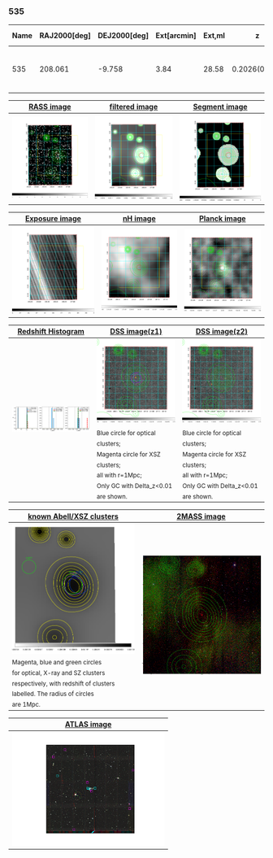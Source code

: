 <div STYLE="page-break-after: always;"></div>

### 535

|Name|RAJ2000[deg]|DEJ2000[deg] |Ext[arcmin]| Ext,ml | z | z_src| C|GC(XSZ,Delta_z<0.01)| GC(OPT,Delta_z<0.01)|GC| R_sig[arcmin] | R500[arcmin] | R500[Mpc]| CRsig[c/s] | CR500[c/s] |L500[1E44 erg/s]|F500[1E-12 erg/s/cm^2]| M500[1E14 Msun]|Tx[keV]|Cnt_sig|Beta|Rc[arcmin]|Comment|Alias|
|---|---|---|---|---|---|------|---|--------|---------|----------|---|---|---|---|---|---|---|---|---|---|---|---|---|---|
|535| 208.061| -9.758| 3.84| 28.58| 0.2026(0.005)| z2, z_xsz| B| MCXC, Tar| W| A, MCXC, N, PSZ2, Tar, W| 13.188| 5.049| 1.010| 0.110(0.040)| 0.099(0.036)| 2.279(0.540)| 1.927(0.456)| 3.58(0.41)| 5.02(0.37)| 50.0| 0.911(-0.110+0.065)| 5.965(-0.874+0.755)| -| k464|

|[RASS image](../image/535/535_img.pdf)|[filtered image](../image/535/535_fil.pdf)|[Segment image](../image/535/535_seg.pdf)|
|-------------------|--------------------|-------------------|
| <img src="../image/535/535_img.png" width="300">  | <img src="../image/535/535_fil.png" width="300">   | <img src="../image/535/535_seg.png" width="300">  |

|[Exposure image](../image/535/535_mex.pdf)| [nH image](../image/535/535_nh.pdf)| [Planck image](../image/535/535_p.pdf)|
|-------------------|--------------------|-------------------|
|<img src="../image/535/535_mex.png" width="300">   | <img src="../image/535/535_nh.png" width="300">    | <img src="../image/535/535_p.png" width="300"> |

|[Redshift Histogram](../image/535/535_zg.pdf) | [DSS image(z1)](../image/535/535_dss_z1.pdf)      |  [DSS image(z2)](../image/535/535_dss_z2.pdf)    |
|-------------------|--------------------|-------------------|
|<img src="../image/535/535_zg.png" width="300"> |<img src="../image/535/535_dss_z1.png" width="300"> <sub><br>Blue circle for optical clusters; <br>Magenta circle for XSZ clusters; <br>all with r=1Mpc; <br>Only GC with Delta_z<0.01 are shown. </sub>| <img src="../image/535/535_dss_z2.png" width="300"><sub><br>Blue circle for optical clusters; <br>Magenta circle for XSZ clusters; <br>all with r=1Mpc; <br>Only GC with Delta_z<0.01 are shown. </sub> |

|[known Abell/XSZ clusters](../image/535/535_gc.pdf) | [2MASS image](../image/535/535_2mass.pdf)      |
|-------------------|-------------------|
|<img src=../image/535/535_gc.png width="300"> <br><sub>Magenta, blue and green circles <br>for optical, X-ray and SZ clusters <br>respectively, with redshift of clusters <br>labelled. The radius of circles <br>are 1Mpc.</sub>|<img src="../image/535/535_2mass.png" width="300">  |

|[ATLAS image](../image/535/535_s.pdf)        |
|-------------------|
| <img src="../image/535/535_s.pdf" width="300">  |
